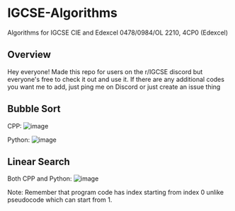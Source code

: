 # IGCSE-Algorithms
Algorithms for IGCSE CIE and Edexcel 0478/0984/OL 2210, 4CP0 (Edexcel)

## Overview
Hey everyone! Made this repo for users on the r/IGCSE discord but everyone's free to check it out and use it. If there are any additional codes you want me to add, just ping me on Discord or just create an issue thing

## Bubble Sort
CPP:
![image](https://github.com/emergenitro/IGCSE-Algorithms/assets/49610482/de33892c-9faf-4f1e-8dc6-57bce29522ae)

Python:
![image](https://github.com/emergenitro/IGCSE-Algorithms/assets/49610482/6e68e402-ef60-4d71-a1cc-c08035409650)

## Linear Search
Both CPP and Python:
![image](https://github.com/emergenitro/IGCSE-Algorithms/assets/49610482/554e0698-7d45-43ef-8691-5f4385571dfb)

Note: Remember that program code has index starting from index 0 unlike pseudocode which can start from 1.
